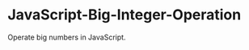JavaScript-Big-Integer-Operation
================================

Operate big numbers in JavaScript.